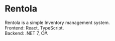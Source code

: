 # Rentola

Rentola is a simple Inventory management system.  
Frontend: React, TypeScript.  
Backend: .NET 7, C#.
